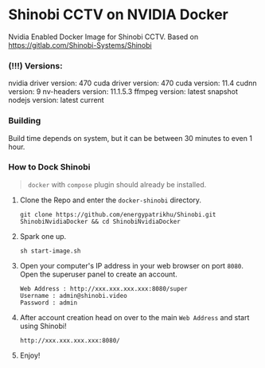 # Shinobi CCTV on NVIDIA Docker

Nvidia Enabled Docker Image for Shinobi CCTV. Based on https://gitlab.com/Shinobi-Systems/Shinobi

### (!!!) Versions:
nvidia driver version: 470
cuda driver version: 470
cuda version: 11.4
cudnn version: 9
nv-headers version: 11.1.5.3
ffmpeg version: latest snapshot
nodejs version: latest current

### Building
Build time depends on system, but it can be between 30 minutes to even 1 hour.

### How to Dock Shinobi

>  `docker` with `compose` plugin should already be installed.

1. Clone the Repo and enter the `docker-shinobi` directory.
    ```
    git clone https://github.com/energypatrikhu/Shinobi.git ShinobiNvidiaDocker && cd ShinobiNvidiaDocker
    ```

2. Spark one up.
    ```
    sh start-image.sh
    ```

3. Open your computer's IP address in your web browser on port `8080`. Open the superuser panel to create an account.
    ```
    Web Address : http://xxx.xxx.xxx.xxx:8080/super
    Username : admin@shinobi.video
    Password : admin
    ```

3. After account creation head on over to the main `Web Address` and start using Shinobi!
    ```
    http://xxx.xxx.xxx.xxx:8080/
    ```
4. Enjoy!